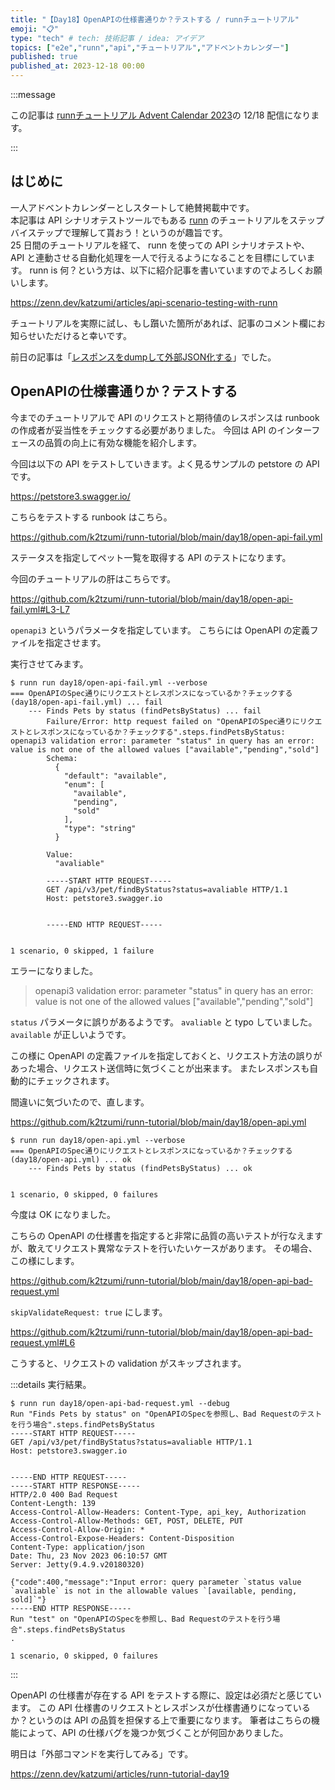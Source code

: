 ```yaml
---
title: "【Day18】OpenAPIの仕様書通りか？テストする / runnチュートリアル"
emoji: "📋"
type: "tech" # tech: 技術記事 / idea: アイデア
topics: ["e2e","runn","api","チュートリアル","アドベントカレンダー"]
published: true
published_at: 2023-12-18 00:00
---
```


:::message

この記事は [runnチュートリアル Advent Calendar 2023](https://qiita.com/advent-calendar/2023/runn-tutorial)の 12/18 配信になります。

:::

## はじめに

一人アドベントカレンダーとしスタートして絶賛掲載中です。  
本記事は API シナリオテストツールでもある [runn](https://github.com/k1LoW/runn) のチュートリアルをステップバイステップで理解して貰おう！というのが趣旨です。  
25 日間のチュートリアルを経て、 runn を使っての API シナリオテストや、 API と連動させる自動化処理を一人で行えるようになることを目標にしています。 
runn is 何？という方は、以下に紹介記事を書いていますのでよろしくお願いします。

https://zenn.dev/katzumi/articles/api-scenario-testing-with-runn

チュートリアルを実際に試し、もし躓いた箇所があれば、記事のコメント欄にお知らせいただけると幸いです。

前日の記事は「[レスポンスをdumpして外部JSON化する](https://zenn.dev/katzumi/articles/runn-tutorial-day17)」でした。

## OpenAPIの仕様書通りか？テストする

今までのチュートリアルで API のリクエストと期待値のレスポンスは runbook の作成者が妥当性をチェックする必要がありました。
今回は API のインターフェースの品質の向上に有効な機能を紹介します。

今回は以下の API をテストしていきます。よく見るサンプルの petstore の API です。

https://petstore3.swagger.io/

こちらをテストする runbook はこちら。

https://github.com/k2tzumi/runn-tutorial/blob/main/day18/open-api-fail.yml

ステータスを指定してペット一覧を取得する API のテストになります。

今回のチュートリアルの肝はこちらです。

https://github.com/k2tzumi/runn-tutorial/blob/main/day18/open-api-fail.yml#L3-L7

`openapi3` というパラメータを指定しています。
こちらには OpenAPI の定義ファイルを指定させます。

実行させてみます。

```console
$ runn run day18/open-api-fail.yml --verbose
=== OpenAPIのSpec通りにリクエストとレスポンスになっているか？チェックする (day18/open-api-fail.yml) ... fail
    --- Finds Pets by status (findPetsByStatus) ... fail
        Failure/Error: http request failed on "OpenAPIのSpec通りにリクエストとレスポンスになっているか？チェックする".steps.findPetsByStatus: openapi3 validation error: parameter "status" in query has an error: value is not one of the allowed values ["available","pending","sold"]
        Schema:
          {
            "default": "available",
            "enum": [
              "available",
              "pending",
              "sold"
            ],
            "type": "string"
          }
        
        Value:
          "avaliable"
        
        -----START HTTP REQUEST-----
        GET /api/v3/pet/findByStatus?status=avaliable HTTP/1.1
        Host: petstore3.swagger.io
        
        
        -----END HTTP REQUEST-----


1 scenario, 0 skipped, 1 failure
```

エラーになりました。

> openapi3 validation error: parameter "status" in query has an error: value is not one of the allowed values ["available","pending","sold"]

`status` パラメータに誤りがあるようです。
`avaliable` と typo していました。`available` が正しいようです。

この様に OpenAPI の定義ファイルを指定しておくと、リクエスト方法の誤りがあった場合、リクエスト送信時に気づくことが出来ます。
またレスポンスも自動的にチェックされます。

間違いに気づいたので、直します。

https://github.com/k2tzumi/runn-tutorial/blob/main/day18/open-api.yml

```console
$ runn run day18/open-api.yml --verbose     
=== OpenAPIのSpec通りにリクエストとレスポンスになっているか？チェックする (day18/open-api.yml) ... ok
    --- Finds Pets by status (findPetsByStatus) ... ok


1 scenario, 0 skipped, 0 failures
```

今度は OK になりました。

こちらの OpenAPI の仕様書を指定すると非常に品質の高いテストが行なえますが、敢えてリクエスト異常なテストを行いたいケースがあります。
その場合、この様にします。

https://github.com/k2tzumi/runn-tutorial/blob/main/day18/open-api-bad-request.yml

`skipValidateRequest: true` にします。

https://github.com/k2tzumi/runn-tutorial/blob/main/day18/open-api-bad-request.yml#L6

こうすると、リクエストの validation がスキップされます。

:::details 実行結果。

```console
$ runn run day18/open-api-bad-request.yml --debug
Run "Finds Pets by status" on "OpenAPIのSpecを参照し、Bad Requestのテストを行う場合".steps.findPetsByStatus
-----START HTTP REQUEST-----
GET /api/v3/pet/findByStatus?status=avaliable HTTP/1.1
Host: petstore3.swagger.io


-----END HTTP REQUEST-----
-----START HTTP RESPONSE-----
HTTP/2.0 400 Bad Request
Content-Length: 139
Access-Control-Allow-Headers: Content-Type, api_key, Authorization
Access-Control-Allow-Methods: GET, POST, DELETE, PUT
Access-Control-Allow-Origin: *
Access-Control-Expose-Headers: Content-Disposition
Content-Type: application/json
Date: Thu, 23 Nov 2023 06:10:57 GMT
Server: Jetty(9.4.9.v20180320)

{"code":400,"message":"Input error: query parameter `status value `avaliable` is not in the allowable values `[available, pending, sold]`"}
-----END HTTP RESPONSE-----
Run "test" on "OpenAPIのSpecを参照し、Bad Requestのテストを行う場合".steps.findPetsByStatus
.

1 scenario, 0 skipped, 0 failures
```

:::


OpenAPI の仕様書が存在する API をテストする際に、設定は必須だと感じています。
この API 仕様書のリクエストとレスポンスが仕様書通りになっているか？というのは API の品質を担保する上で重要になります。
筆者はこちらの機能によって、API の仕様バグを幾つか気づくことが何回かありました。 

明日は「外部コマンドを実行してみる」です。

https://zenn.dev/katzumi/articles/runn-tutorial-day19